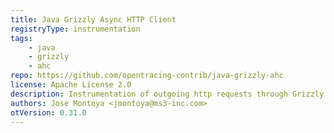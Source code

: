 ```yaml
---
title: Java Grizzly Async HTTP Client
registryType: instrumentation
tags:
    - java
    - grizzly
    - ahc
repo: https://github.com/opentracing-contrib/java-grizzly-ahc
license: Apache License 2.0
description: Instrumentation of outgoing http requests through Grizzly's async http client
authors: Jose Montoya <jmontoya@ms3-inc.com>
otVersion: 0.31.0
---
```

